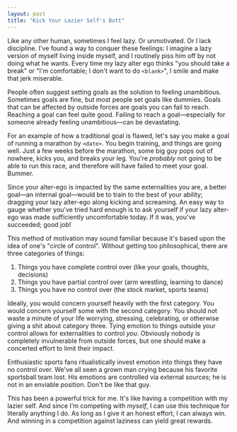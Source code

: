 ```yaml
---
layout: post
title: "Kick Your Lazier Self's Butt"
---
```


Like any other human, sometimes I feel lazy. Or unmotivated. Or I lack
discipline. I've found a way to conquer these feelings: I imagine a lazy
version of myself living inside myself, and I routinely piss him off
by not doing what he wants. Every time my lazy alter ego thinks "you should take
a break" or "I'm comfortable; I don't want to do `<blank>`", I smile and
make that jerk miserable.

People often suggest setting goals as the solution to feeling
unambitious. Sometimes goals are fine, but most people set goals like
dummies. Goals that can be affected by outside forces are goals you
can fail to reach. Reaching a goal can feel quite good. Failing to reach a goal—especially for someone
already feeling unambitious—can be devastating. 

For an example of how a traditional goal is flawed, let's say you make a goal of running a marathon by
`<date>`. You begin training, and things are going well. 
Just a few weeks before the marathon, some big guy pops out of nowhere, kicks you, and breaks
your leg. You're *probably* not going to be able to run this race, and
therefore will have failed to meet your goal. Bummer.

Since your alter-ego is impacted by the same externalities you are, a better goal—an internal goal—would be to train to the best of your
ability; dragging your lazy alter-ego along kicking and screaming. An easy way to gauge whether you've tried hard enough is to
ask yourself if your lazy alter-ego was made sufficiently uncomfortable today. If it was, you've succeeded; good job!

This method of motivation may sound familiar because it's based upon the idea of one's
"circle of control". Without getting too philosophical, there are three categories of things:

1. Things you have complete control over (like your goals, thoughts, decisions)
2. Things you have partial control over (arm wrestling, learning to dance)
3. Things you have no control over (the stock market, sports teams)

Ideally, you would concern yourself heavily with the first category. You would
concern yourself some with the second category. You should not waste a minute of
your life worrying, stressing, celebrating, or otherwise giving a shit
about category three. Tying emotion to things outside your control
allows for externalities to control *you*. Obviously nobody is
completely invulnerable from outside forces, but one should make a
concerted effort to limit their impact.

Enthusiastic sports fans ritualistically invest emotion into things they
have no control over. We've all seen a grown man crying because his favorite sportsball team lost. His emotions are controlled via external sources; he is not in an enviable position. Don't be like that guy.

This has been a powerful trick for me. It's like having a competition
with my lazier self. And since I'm competing with *myself*, I can use this technique for literally anything I do. As long as I give it an honest effort, I can always win. And winning in a competition against laziness can yield great rewards. 
